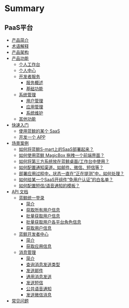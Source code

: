 # Summary

## PaaS平台
* [产品简介](产品简介/README.md)
* [术语解释](术语解释/Term.md)
* [产品架构](产品架构图/Architecture.md)
* [产品功能]()
    * [个人工作台](产品功能/PersonalWorkbench.md)
    * [个人中心](产品功能/PersonalCenter.md)
    * [开发者服务]()
        * [服务概述](产品功能/开发者服务/DevServicesInfoCE.md)
        * [基础功能](产品功能/开发者服务/DevServicesBaseCE.md)
    * [系统管理]()
        * [用户管理](产品功能/系统管理/UserManage.md)
        * [应用管理](产品功能/系统管理/SaaSManage.md)
        * [系统维护](产品功能/系统管理/SysOps.md)
    * [其他功能](产品功能/AdvancedFeature.md)
* [快速入门]()
    * [使用蓝鲸的某个 SaaS](快速入门/UsingSaaS.md)
    * [开发一个 APP](快速入门/DevelopAPP.md)
* [场景案例]()
    * [如何将蓝鲸S-mart上的SaaS部署起来？](场景案例/SaaSDeployment.md)
    * [如何使用蓝鲸 MagicBox 拖拽一个前端界面？](场景案例/MagicBox.md)
    * [如何将第三方系统放在蓝鲸桌面/工作台中使用？](场景案例/ThirdParty.md)
    * [如何配置通知渠道，如邮件、微信、短信等？](场景案例/noticeWay.md)
    * [部署应用过程中，状态一直在“正在提测”中，如何处理？](场景案例/Loading.md)
    * [如何给某一个SaaS开组件“免用户认证”的白名单？](场景案例/White.md)
    * [如何配置短信/语音通知的模板？](场景案例/文本短信.md)
* [API 文档]()
    * [蓝鲸统一登录]()
        * [简介](5.1/API文档/BK_LOGIN/README.md)
        * [获取所有用户信息](5.1/API文档/BK_LOGIN/get_all_users.md)
        * [批量获取用户信息](5.1/API文档/BK_LOGIN/get_batch_users.md)
        * [批量获取用户各平台角色信息](5.1/API文档/BK_LOGIN/get_batch_users_platform_role.md)
        * [获取用户信息](5.1/API文档/BK_LOGIN/get_user.md)
    * [蓝鲸开发者中心]()
        * [简介](5.1/API文档/BK_PAAS/README.md)
        * [获取应用信息](5.1/API文档/BK_PAAS/get_app_info.md)
    * [消息管理]()
        * [简介](5.1/API文档/CMSI/README.md)
        * [查询消息发送类型](5.1/API文档/CMSI/get_msg_type.md)
        * [发送邮件](5.1/API文档/CMSI/send_mail.md)
        * [通用消息发送](5.1/API文档/CMSI/send_msg.md)
        * [发送短信](5.1/API文档/CMSI/send_sms.md)
        * [公共语音通知](5.1/API文档/CMSI/send_voice_msg.md)
        * [发送微信消息](5.1/API文档/CMSI/send_weixin.md)
* [常见问题](常见问题/FAQ.md)
